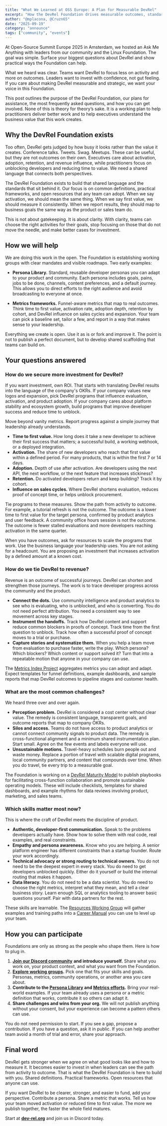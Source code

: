 ```yaml
---
title: "What We Learned at OSS Europe: A Plan for Measurable DevRel"
excerpt: "How the DevRel Foundation drives measurable outcomes, standard metrics, and practical frameworks for Developer Relations teams and leaders."
author: "@mplacona, @Cruzn65"
date: "2025-09-19"
category: "announce"
tags: ["community", "events"]
---
```


At Open-Source Summit Europe 2025 in Amsterdam, we hosted an Ask Me Anything with leaders from our community and the Linux Foundation. The goal was simple. Surface your biggest questions about DevRel and show practical ways the Foundation can help. 

What we heard was clear. Teams want DevRel to focus less on activity and more on outcomes. Leaders want to invest with confidence, not gut feeling. If you care about making DevRel measurable and strategic, we want your voice in this Foundation.

This post outlines the purpose of the DevRel Foundation, our plans for assistance, the most frequently asked questions, and how you can get involved. None of this is theory for theory’s sake. It is a working plan to help practitioners deliver better work and to help executives understand the business value that this work creates.

## Why the DevRel Foundation exists

Too often, DevRel gets judged by how busy it looks rather than the value it creates. Conference talks. Tweets. Swag. Meetups. These can be useful, but they are not outcomes on their own. Executives care about activation, adoption, retention, and revenue influence, while practitioners focus on unblocking developers and reducing time to value. We need a shared language that connects both perspectives.

The DevRel Foundation exists to build that shared language and the standards that sit behind it. Our focus is on common definitions, practical frameworks, and open resources that any team can adopt. When we say activation, we should mean the same thing. When we say first value, we should measure it consistently. When we report results, they should map to business goals the same way as the product or sales team do.

This is not about gatekeeping. It is about clarity. With clarity, teams can choose the right activities for their goals, stop focusing on those that do not move the needle, and make better cases for investment.

## How we will help

We are doing this work in the open. The Foundation is establishing working groups with clear mandates and visible roadmaps. Two early examples:

* **Persona Library.** Standard, reusable developer personas you can adapt to your product and community. Each persona includes goals, pains, jobs to be done, channels, content preferences, and a default journey. This allows you to direct efforts to the right audience and avoid broadcasting to everyone at once.  
    
* **Metrics frameworks.** Funnel-aware metrics that map to real outcomes. Think time to first value, activation rate, adoption depth, retention by cohort, and DevRel influence on sales cycles and expansion. Your team can pick a baseline set, tailor a few, and report in a way that makes sense to your leadership.

Everything we create is open. Use it as is or fork and improve it. The point is not to publish a perfect document, but to develop shared scaffolding that teams can build on.

## Your questions answered

### How do we secure more investment for DevRel?

If you want investment, own ROI. That starts with translating DevRel results into the language of the company's OKRs. If your company values new logos and expansion, pick DevRel programs that influence evaluation, activation, and product adoption. If your company cares about platform stability and ecosystem growth, build programs that improve developer success and reduce time to unblock.

Move beyond vanity metrics. Report progress against a simple journey that leadership already understands.

* **Time to first value.** How long does it take a new developer to achieve their first success that matters; a successful build, a working webhook, or a deployed integration.  
* **Activation.** The share of new developers who reach that first value within a defined period. For many products, that is within the first 7 or 14 days.  
* **Adoption.** Depth of use after activation. Are developers using the next API, the next workflow, or the next feature that increases stickiness?  
* **Retention.** Do activated developers return and keep building? Track it by cohort.  
* **Influence on sales cycles.** Where DevRel shortens evaluation, reduces proof of concept time, or helps unblock procurement.

Tie programs to these measures. Show the path from activity to outcome. For example, a tutorial refresh is not the outcome. The outcome is a lower time to first value for the target persona, confirmed by product analytics and user feedback. A community office hours session is not the outcome. The outcome is fewer stalled evaluations and more developers reaching activation in the same quarter.

When you have outcomes, ask for resources to scale the programs that work. Use the business language your leadership uses. You are not asking for a headcount. You are proposing an investment that increases activation by a defined amount at a known cost.

### How do we tie DevRel to revenue?

Revenue is an outcome of successful journeys. DevRel can shorten and strengthen those journeys. The work is to trace developer progress across the community and the product.

* **Connect the dots.** Use community intelligence and product analytics to see who is evaluating, who is unblocked, and who is converting. You do not need perfect attribution. You need a consistent way to see movement across key stages.  
* **Instrument the handoffs.** Track how DevRel content and support reduce common blockers in proofs of concept. Track time from the first question to unblock. Track how often a successful proof of concept moves to a trial or purchase.  
* **Capture stories and systematize them.** When you help a team move from evaluation to purchase faster, write the play. Which persona? Which blockers? Which content or support solved it? Turn that into a repeatable motion that anyone in your company can use.


The [Metrics Index Project](https://github.com/DevRel-Foundation/wg-resource-aggregation?tab=readme-ov-file#working-group-projects) aggregates metrics you can adopt and adapt. Expect templates for funnel definitions, example dashboards, and sample reports that map DevRel outcomes to pipeline stages and customer health.

### What are the most common challenges?

We heard three over and over again.

* **Perception problem.** DevRel is considered a cost center without clear value. The remedy is consistent language, transparent goals, and outcome reports that map to company OKRs.  
* **Silos and access.** Teams do not have access to product analytics or cannot connect community signals to product data. The remedy is cross-functional alignment and a minimum shared instrumentation plan. Start small. Agree on the few events and labels everyone will use.  
* **Unsustainable motions.** Travel-heavy schedules burn people out and waste money. Replace a portion of travel with scalable digital programs, local community partners, and content that compounds over time. When you do travel, tie every trip to a measurable goal.

The Foundation is working on a [DevRel Maturity Model](https://github.com/DevRel-Foundation/wg-resource-aggregation?tab=readme-ov-file#working-group-projects) to publish playbooks for facilitating cross-function collaboration and promote sustainable operating models. These will include checklists, templates for shared dashboards, and example rhythms for data reviews involving product, marketing, and sales teams.

### Which skills matter most now?

This is where the craft of DevRel meets the discipline of product.

* **Authentic, developer-first communication.** Speak to the problems developers actually have. Show how to solve them with real code, real examples, and real constraints.  
* **Empathy and persona awareness.** Know who you are helping. A senior platform engineer has different constraints than a startup founder. Route your work accordingly.  
* **Technical advocacy or strong routing to technical owners.** You do not need to be the deepest expert in every stack. You do need to get developers unblocked quickly. Either do it yourself or build the internal routing that makes it happen.  
* **Data literacy.** You do not need to be a data scientist. You do need to choose the right metrics, interpret what they mean, and tell a clear business story. Learn enough SQL or analytics tooling to answer basic questions yourself. Pair with data partners for the rest.

These skills are learnable. The [Resources Working Group](https://github.com/DevRel-Foundation/wg-resource-aggregation) will gather examples and training paths into a [Career Manual](https://github.com/DevRel-Foundation/wg-resource-aggregation) you can use to level up your team.

## How you can participate

Foundations are only as strong as the people who shape them. Here is how to plug in.

1. [**Join our Discord community**](https://discord.gg/G7CSTKZcuT) **and introduce yourself.** Share what you work on, your product context, and what you want from the Foundation.  
2. [**Explore working groups**](https://dev-rel.org/about/working-groups)**.** Pick one that fits your skills and goals. Personas, metrics, community operations, or another area you care about.  
3. **Contribute to the [Persona Library](https://github.com/DevRel-Foundation/persona-library) and [Metrics efforts](https://github.com/DevRel-Foundation/metrics-index).** Bring your real-world examples. If your team already uses a persona or a metric definition that works, contribute it so others can adapt it.  
4. **Share challenges and wins from your org.** We will not publish anything without your consent, but your experience can become a pattern others can use.  

You do not need permission to start. If you see a gap, propose a contribution. If you have a question, ask it in public. If you can help another team avoid a month of trial and error, share your approach.

## Final word

DevRel gets stronger when we agree on what good looks like and how to measure it. It becomes easier to invest in when leaders can see the path from activity to outcome. That is what the DevRel Foundation is here to build with you. Shared definitions. Practical frameworks. Open resources that anyone can use.

If you want DevRel to be clearer, stronger, and easier to fund, add your perspective. Contribute a persona. Share a metric that works. Tell us how your team moved activation or reduced time to first value. The more we publish together, the faster the whole field matures.

Start at [**dev-rel.org**](http://dev-rel.org) and join us in Discord today.  